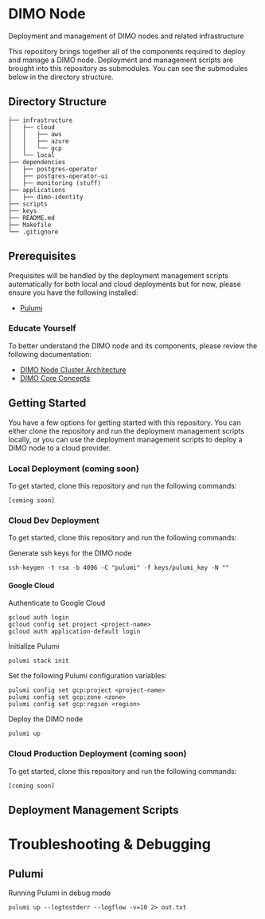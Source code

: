 # DIMO Node
Deployment and management of DIMO nodes and related infrastructure

This repository brings together all of the components required to deploy and manage a DIMO node. Deployment and management scripts are brought into this repository as submodules. You can see the submodules below in the directory structure.

## Directory Structure
```
├── infrastructure
│   ├── cloud
│   │   ├── aws
│   │   ├── azure
│   │   └── gcp
│   └── local
├── dependencies
│   ├── postgres-operator
│   ├── postgres-operator-ui
│   ├── monitoring (stuff)
├── applications
│   ├── dimo-identity
├── scripts
├── keys
├── README.md
├── Makefile
└── .gitignore

```

## Prerequisites
Prequisites will be handled by the deployment management scripts automatically for both local and cloud deployments but for now, please ensure you have the following installed:
- [Pulumi](https://www.pulumi.com/docs/install/)

### Educate Yourself
To better understand the DIMO node and its components, please review the following documentation:
- [DIMO Node Cluster Architecture](https://asdf.com/asdf.html)
- [DIMO Core Concepts](https://asdf.com/asdf.html)

## Getting Started
You have a few options for getting started with this repository. You can either clone the repository and run the deployment management scripts locally, or you can use the deployment management scripts to deploy a DIMO node to a cloud provider.

### Local Deployment (coming soon)
To get started, clone this repository and run the following commands:
```
[coming soon]
```

### Cloud Dev Deployment
To get started, clone this repository and run the following commands:

Generate ssh keys for the DIMO node
```
ssh-keygen -t rsa -b 4096 -C "pulumi" -f keys/pulumi_key -N ""
```

#### Google Cloud
Authenticate to Google Cloud
```
gcloud auth login
gcloud config set project <project-name>
gcloud auth application-default login
```

Initialize Pulumi
```
pulumi stack init
```

Set the following Pulumi configuration variables:
```
pulumi config set gcp:project <project-name>
pulumi config set gcp:zone <zone>
pulumi config set gcp:region <region>
```

Deploy the DIMO node
```
pulumi up
```

### Cloud Production Deployment (coming soon)
To get started, clone this repository and run the following commands:
```
[coming soon]
```

## Deployment Management Scripts

# Troubleshooting & Debugging
## Pulumi
Running Pulumi in debug mode
```
pulumi up --logtostderr --logflow -v=10 2> out.txt
```